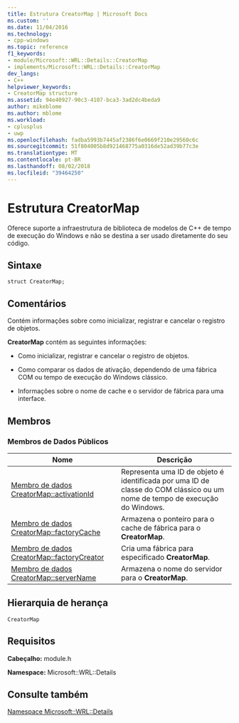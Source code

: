 ```yaml
---
title: Estrutura CreatorMap | Microsoft Docs
ms.custom: ''
ms.date: 11/04/2016
ms.technology:
- cpp-windows
ms.topic: reference
f1_keywords:
- module/Microsoft::WRL::Details::CreatorMap
- implements/Microsoft::WRL::Details::CreatorMap
dev_langs:
- C++
helpviewer_keywords:
- CreatorMap structure
ms.assetid: 94e40927-90c3-4107-bca3-3ad2dc4beda9
author: mikeblome
ms.author: mblome
ms.workload:
- cplusplus
- uwp
ms.openlocfilehash: fadba5993b7445af2386f6e0669f210e29560c6c
ms.sourcegitcommit: 51f804005b8d921468775a0316de52ad39b77c3e
ms.translationtype: MT
ms.contentlocale: pt-BR
ms.lasthandoff: 08/02/2018
ms.locfileid: "39464250"
---
```

# <a name="creatormap-structure"></a>Estrutura CreatorMap
Oferece suporte a infraestrutura de biblioteca de modelos de C++ de tempo de execução do Windows e não se destina a ser usado diretamente do seu código.  
  
## <a name="syntax"></a>Sintaxe  
  
```  
struct CreatorMap;  
```  
  
## <a name="remarks"></a>Comentários  
 Contém informações sobre como inicializar, registrar e cancelar o registro de objetos.  
  
 **CreatorMap** contém as seguintes informações:  
  
-   Como inicializar, registrar e cancelar o registro de objetos.  
  
-   Como comparar os dados de ativação, dependendo de uma fábrica COM ou tempo de execução do Windows clássico.  
  
-   Informações sobre o nome de cache e o servidor de fábrica para uma interface.  
  
## <a name="members"></a>Membros  
  
### <a name="public-data-members"></a>Membros de Dados Públicos  
  
|Nome|Descrição|  
|----------|-----------------|  
|[Membro de dados CreatorMap::activationId](../windows/creatormap-activationid-data-member.md)|Representa uma ID de objeto é identificada por uma ID de classe do COM clássico ou um nome de tempo de execução do Windows.|  
|[Membro de dados CreatorMap::factoryCache](../windows/creatormap-factorycache-data-member.md)|Armazena o ponteiro para o cache de fábrica para o **CreatorMap**.|  
|[Membro de dados CreatorMap::factoryCreator](../windows/creatormap-factorycreator-data-member.md)|Cria uma fábrica para especificado **CreatorMap**.|  
|[Membro de dados CreatorMap::serverName](../windows/creatormap-servername-data-member.md)|Armazena o nome do servidor para o **CreatorMap**.|  
  
## <a name="inheritance-hierarchy"></a>Hierarquia de herança  
 `CreatorMap`  
  
## <a name="requirements"></a>Requisitos  
 **Cabeçalho:** module.h  
  
 **Namespace:** Microsoft::WRL::Details  
  
## <a name="see-also"></a>Consulte também  
 [Namespace Microsoft::WRL::Details](../windows/microsoft-wrl-details-namespace.md)